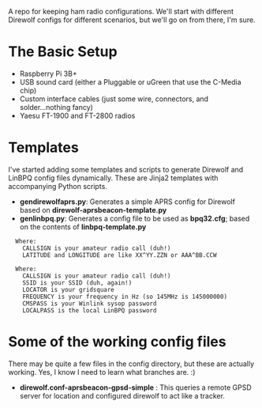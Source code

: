 A repo for keeping ham radio configurations.  We'll start with different Direwolf configs for different scenarios, but we'll go on from there, I'm sure.
# The Basic Setup
* Raspberry Pi 3B+
* USB sound card (either a Pluggable or uGreen that use the C-Media chip)
* Custom interface cables (just some wire, connectors, and solder...nothing fancy)
* Yaesu FT-1900 and FT-2800 radios
#  Templates


I've started adding some templates and scripts to generate Direwolf and LinBPQ config files dynamically.  These are Jinja2 templates with accompanying Python scripts.
* **gendirewolfaprs.py**: Generates a simple APRS config for Direwolf based on **direwolf-aprsbeacon-template.py**
* **genlinbpq.py**: Generates a config file to be used as **bpq32.cfg**; based on the contents of **linbpq-template.py**

```Usage: gendirewolfaprs.py CALLSIGN LATITUDE LONGITUDE
  Where:
    CALLSIGN is your amateur radio call (duh!)
    LATITUDE and LONGITUDE are like XX^YY.ZZN or AAA^BB.CCW
```
```Usage: genlinbqp.py CALLSIGN SSID LOCATOR FREQUENCY CMSPASS LOCALPASS
  Where:
    CALLSIGN is your amateur radio call (duh!)
    SSID is your SSID (duh, again!)
    LOCATOR is your gridsquare
    FREQUENCY is your frequency in Hz (so 145MHz is 145000000)
    CMSPASS is your Winlink sysop password
    LOCALPASS is the local LinBPQ password
```
#  Some of the working config files
There may be quite a few files in the config directory, but these are actually working. Yes, I know I need to learn what branches are.  :)
* **direwolf.conf-aprsbeacon-gpsd-simple** : This queries a remote GPSD server for location and configured direwolf to act like a tracker.
